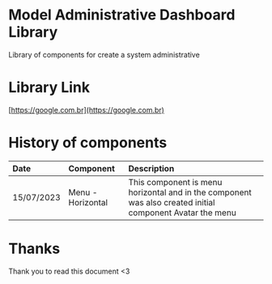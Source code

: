 # Model Administrative Dashboard Library

Library of components for create a system administrative

# Library Link

[https://google.com.br](https://google.com.br)

# History of components

| Date       | Component         | Description                                                                                               |
| :--------- | :---------------- | :-------------------------------------------------------------------------------------------------------- |
| 15/07/2023 | Menu - Horizontal | This component is menu horizontal and in the component was also created initial component Avatar the menu |

# Thanks

Thank you to read this document <3
